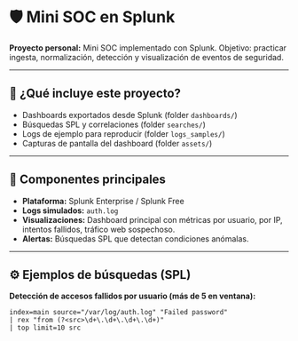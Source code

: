 # 🛡️ Mini SOC en Splunk

**Proyecto personal:** Mini SOC implementado con Splunk. Objetivo: practicar ingesta, normalización, detección y visualización de eventos de seguridad.

---

## 🎯 ¿Qué incluye este proyecto?
- Dashboards exportados desde Splunk (folder `dashboards/`)
- Búsquedas SPL y correlaciones (folder `searches/`)
- Logs de ejemplo para reproducir (folder `logs_samples/`)
- Capturas de pantalla del dashboard (folder `assets/`)

---

## 🧩 Componentes principales

- **Plataforma:** Splunk Enterprise / Splunk Free
- **Logs simulados:** `auth.log`
- **Visualizaciones:** Dashboard principal con métricas por usuario, por IP, intentos fallidos, tráfico web sospechoso.
- **Alertas:** Búsquedas SPL que detectan condiciones anómalas.

---

## ⚙️ Ejemplos de búsquedas (SPL)

**Detección de accesos fallidos por usuario (más de 5 en ventana):**
```spl
index=main source="/var/log/auth.log" "Failed password"
| rex "from (?<src>\d+\.\d+\.\d+\.\d+)"
| top limit=10 src
